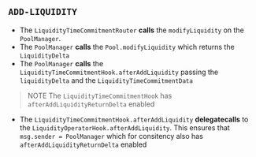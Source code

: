 ## `ADD-LIQUIDITY`

- The `LiquidityTimeCommitmentRouter` **calls** the `modifyLiquidity` on the `PoolManager`.
- The `PoolManager` **calls** the `Pool.modifyLiquidity` which returns the `LiquidityDelta`
- The `PoolManager` **calls** the `LiquidityTimeCommitmentHook.afterAddLiquidity` passing the
`liquidityDelta` and the `LiquidityTimeCommitmentData`

> NOTE The `LiquidityTimeCommitmentHook` has `afterAddLiquidityReturnDelta` enabled

- The `LiquidityTimeCommitmentHook.afterAddLiquidity` **delegatecalls** to the `LiquidityOperatorHook.afterAddLiquidity`. This ensures that `msg.sender = PoolManager` which for consitency also has  `afterAddLiquidityReturnDelta` enabled


